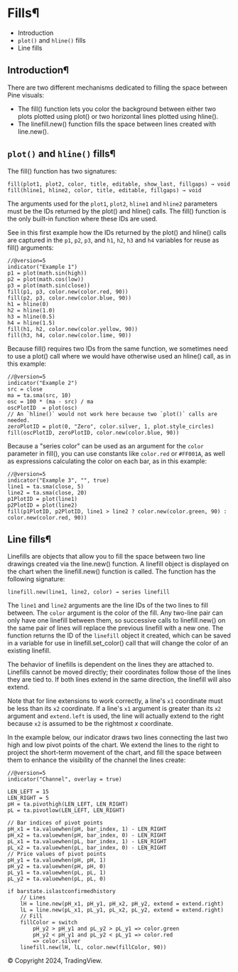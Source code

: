 # Fills¶

- Introduction
- `plot()` and `hline()` fills
- Line fills

## Introduction¶

There are two different mechanisms dedicated to filling the space between Pine visuals:

- The fill() function lets you color the background between either two plots plotted using plot() or two horizontal lines plotted using hline().
- The linefill.new() function fills the space between lines created with line.new().

## `plot()` and `hline()` fills¶

The fill() function has two signatures:

```pinescript
fill(plot1, plot2, color, title, editable, show_last, fillgaps) → void
fill(hline1, hline2, color, title, editable, fillgaps) → void
```

The arguments used for the `plot1`, `plot2`, `hline1` and `hline2` parameters must be the IDs returned by the plot() and hline() calls. The fill() function is the only built-in function where these IDs are used.

See in this first example how the IDs returned by the plot() and hline() calls are captured in the `p1`, `p2`, `p3`, and `h1`, `h2`, `h3` and `h4` variables for reuse as fill() arguments:

```pinescript
//@version=5
indicator("Example 1")
p1 = plot(math.sin(high))
p2 = plot(math.cos(low))
p3 = plot(math.sin(close))
fill(p1, p3, color.new(color.red, 90))
fill(p2, p3, color.new(color.blue, 90))
h1 = hline(0)
h2 = hline(1.0)
h3 = hline(0.5)
h4 = hline(1.5)
fill(h1, h2, color.new(color.yellow, 90))
fill(h3, h4, color.new(color.lime, 90))
```

Because fill() requires two IDs from the same function, we sometimes need to use a plot() call where we would have otherwise used an hline() call, as in this example:

```pinescript
//@version=5
indicator("Example 2")
src = close
ma = ta.sma(src, 10)
osc = 100 * (ma - src) / ma
oscPlotID  = plot(osc)
// An `hline()` would not work here because two `plot()` calls are needed.
zeroPlotID = plot(0, "Zero", color.silver, 1, plot.style_circles)
fill(oscPlotID, zeroPlotID, color.new(color.blue, 90))
```

Because a "series color" can be used as an argument for the `color` parameter in fill(), you can use constants like `color.red` or `#FF001A`, as well as expressions calculating the color on each bar, as in this example:

```pinescript
//@version=5
indicator("Example 3", "", true)
line1 = ta.sma(close, 5)
line2 = ta.sma(close, 20)
p1PlotID = plot(line1)
p2PlotID = plot(line2)
fill(p1PlotID, p2PlotID, line1 > line2 ? color.new(color.green, 90) : color.new(color.red, 90))
```

## Line fills¶

Linefills are objects that allow you to fill the space between two line drawings created via the line.new() function. A linefill object is displayed on the chart when the linefill.new() function is called. The function has the following signature:

```pinescript
linefill.new(line1, line2, color) → series linefill
```

The `line1` and `line2` arguments are the line IDs of the two lines to fill between. The `color` argument is the color of the fill. Any two-line pair can only have one linefill between them, so successive calls to linefill.new() on the same pair of lines will replace the previous linefill with a new one. The function returns the ID of the `linefill` object it created, which can be saved in a variable for use in linefill.set_color() call that will change the color of an existing linefill.

The behavior of linefills is dependent on the lines they are attached to. Linefills cannot be moved directly; their coordinates follow those of the lines they are tied to. If both lines extend in the same direction, the linefill will also extend.

Note that for line extensions to work correctly, a line's `x1` coordinate must be less than its `x2` coordinate. If a line's `x1` argument is greater than its `x2` argument and `extend.left` is used, the line will actually extend to the right because `x2` is assumed to be the rightmost _x_ coordinate.

In the example below, our indicator draws two lines connecting the last two high and low pivot points of the chart. We extend the lines to the right to project the short-term movement of the chart, and fill the space between them to enhance the visibility of the channel the lines create:

```pinescript
//@version=5
indicator("Channel", overlay = true)

LEN_LEFT = 15
LEN_RIGHT = 5
pH = ta.pivothigh(LEN_LEFT, LEN_RIGHT)
pL = ta.pivotlow(LEN_LEFT, LEN_RIGHT)

// Bar indices of pivot points
pH_x1 = ta.valuewhen(pH, bar_index, 1) - LEN_RIGHT
pH_x2 = ta.valuewhen(pH, bar_index, 0) - LEN_RIGHT
pL_x1 = ta.valuewhen(pL, bar_index, 1) - LEN_RIGHT
pL_x2 = ta.valuewhen(pL, bar_index, 0) - LEN_RIGHT
// Price values of pivot points
pH_y1 = ta.valuewhen(pH, pH, 1)
pH_y2 = ta.valuewhen(pH, pH, 0)
pL_y1 = ta.valuewhen(pL, pL, 1)
pL_y2 = ta.valuewhen(pL, pL, 0)

if barstate.islastconfirmedhistory
    // Lines
    lH = line.new(pH_x1, pH_y1, pH_x2, pH_y2, extend = extend.right)
    lL = line.new(pL_x1, pL_y1, pL_x2, pL_y2, extend = extend.right)
    // Fill
    fillColor = switch
        pH_y2 > pH_y1 and pL_y2 > pL_y1 => color.green
        pH_y2 < pH_y1 and pL_y2 < pL_y1 => color.red
        => color.silver
    linefill.new(lH, lL, color.new(fillColor, 90))
```

© Copyright 2024, TradingView.
